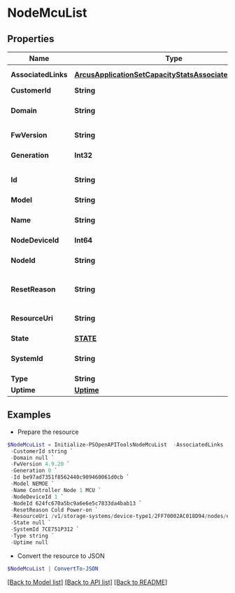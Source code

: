 # NodeMcuList
## Properties

Name | Type | Description | Notes
------------ | ------------- | ------------- | -------------
**AssociatedLinks** | [**ArcusApplicationSetCapacityStatsAssociatedLinksInner[]**](ArcusApplicationSetCapacityStatsAssociatedLinksInner.md) | Associated Links Details | [optional] 
**CustomerId** | **String** | customerId | [optional] 
**Domain** | **String** | Domain that the resource belongs to | [optional] 
**FwVersion** | **String** | Firmware version | [optional] 
**Generation** | **Int32** | generation &#x60;Filter, Sort&#x60; | [optional] 
**Id** | **String** | Unique Identifier of the resource. &#x60;Filter&#x60; | [optional] 
**Model** | **String** | Model name | [optional] 
**Name** | **String** | Name to be used for display purposes | [optional] 
**NodeDeviceId** | **Int64** | ID of the node | [optional] 
**NodeId** | **String** | Unique Identifier of the node. &#x60;Filter, Sort&#x60; | [optional] 
**ResetReason** | **String** | The reason why MicroController Unit was reset | [optional] 
**ResourceUri** | **String** | resourceUri for detailed node mcu object | [optional] 
**State** | [**STATE**](STATE.md) |  | [optional] 
**SystemId** | **String** | SystemUid/Serial Number  of the array. | [optional] 
**Type** | **String** | type | [optional] 
**Uptime** | [**Uptime**](Uptime.md) |  | [optional] 

## Examples

- Prepare the resource
```powershell
$NodeMcuList = Initialize-PSOpenAPIToolsNodeMcuList  -AssociatedLinks [{&quot;resourceUri&quot;:&quot;/v1/storage-systems/device-type1/2FF70002AC01F0FF&quot;,&quot;type&quot;:&quot;systems&quot;},{&quot;resourceUri&quot;:&quot;/v1/storage-systems/device-type1/2FF70002AC01F0FF/nodes/e9d353bf98fc1a6bdb90b824e3ca14b5&quot;,&quot;type&quot;:&quot;nodes&quot;}] `
 -CustomerId string `
 -Domain null `
 -FwVersion 4.9.20 `
 -Generation 0 `
 -Id be97ad7351f8562440c909460061d0cb `
 -Model NEMOE `
 -Name Controller Node 1 MCU `
 -NodeDeviceId 1 `
 -NodeId 624fc670a5bc9a6e6e5c7833da4bab13 `
 -ResetReason Cold Power-on `
 -ResourceUri /v1/storage-systems/device-type1/2FF70002AC018D94/nodes/e9d353bf98fc1a6bdb90b824e3ca14b5/node-mcus/be97ad7351f8562440c909460061d0cb `
 -State null `
 -SystemId 7CE751P312 `
 -Type string `
 -Uptime null
```

- Convert the resource to JSON
```powershell
$NodeMcuList | ConvertTo-JSON
```

[[Back to Model list]](../README.md#documentation-for-models) [[Back to API list]](../README.md#documentation-for-api-endpoints) [[Back to README]](../README.md)

